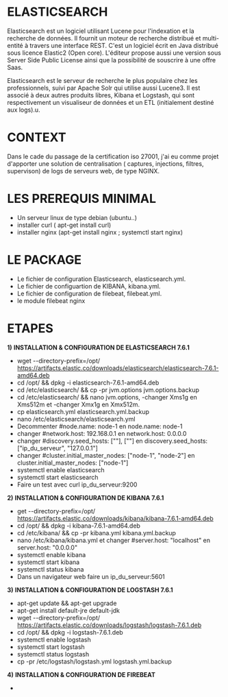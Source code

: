 
# ELASTICSEARCH

Elasticsearch est un logiciel utilisant Lucene pour l'indexation et la recherche de données. Il fournit un moteur de recherche distribué et multi-entité à travers une interface REST. C'est un logiciel écrit en Java distribué sous licence Elastic2 (Open core). L'éditeur propose aussi une version sous Server Side Public License ainsi que la possibilité de souscrire à une offre Saas.

Elasticsearch est le serveur de recherche le plus populaire chez les professionnels, suivi par Apache Solr qui utilise aussi Lucene3. Il est associé à deux autres produits libres, Kibana et Logstash, qui sont respectivement un visualiseur de données et un ETL (initialement destiné aux logs).u.

# CONTEXT

Dans le cade du passage de la certification iso 27001, j'ai eu comme projet d'apporter une solution de centralisation ( captures, injections, filtres, supervison) de logs de serveurs web, de type NGINX.

# LES PREREQUIS MINIMAL

  * Un serveur linux de type debian (ubuntu..)
  * installer curl ( apt-get install curl)
  * installer nginx (apt-get install nginx ; systemctl start nginx)

# LE PACKAGE

  * Le fichier de configuration Elasticsearch, elasticsearch.yml.
  * Le fichier de configuartion de KIBANA, kibana.yml.
  * Le fichier de configuration de filebeat, filebeat.yml. 
  * le module filebeat nginx

# ETAPES
 
 __1)__ __INSTALLATION & CONFIGURATION DE ELASTICSEARCH 7.6.1__  
 
   *  wget --directory-prefix=/opt/ https://artifacts.elastic.co/downloads/elasticsearch/elasticsearch-7.6.1-amd64.deb
   *  cd /opt/ && dpkg -i elasticsearch-7.6.1-amd64.deb
   *  cd /etc/elasticsearch/ && cp -pr jvm.options jvm.options.backup
   *  cd /etc/elasticsearch/ && nano jvm.options, -changer Xms1g en Xms512m et -changer Xmx1g en Xmx512m.
   *  cp elasticsearch.yml elasticsearch.yml.backup
   *  nano /etc/elasticsearch/elasticsearch.yml 
   *  Decommenter #node.name: node-1 en node.name: node-1
   *  changer #network.host: 192.168.0.1 en network.host: 0.0.0.0
   *  changer #discovery.seed_hosts: [""], [""] en discovery.seed_hosts: ["ip_du_serveur", "127.0.0.1"]
   *  changer #cluster.initial_master_nodes: ["node-1", "node-2"] en cluster.initial_master_nodes: ["node-1"] 
   *  systemctl enable elasticsearch
   *  systemctl start elasticsearch
   *  Faire un test avec curl ip_du_serveur:9200


 
 __2)__ __INSTALLATION & CONFIGURATION DE KIBANA 7.6.1__
   
   *  get --directory-prefix=/opt/ https://artifacts.elastic.co/downloads/kibana/kibana-7.6.1-amd64.deb
   *  cd /opt/ && dpkg -i kibana-7.6.1-amd64.deb
   *  cd /etc/kibana/ && cp -pr kibana.yml kibana.yml.backup
   *  nano /etc/kibana/kibana.yml et changer #server.host: "localhost" en server.host: "0.0.0.0"
   *  systemctl enable kibana
   *  systemctl start kibana
   *  systemctl status kibana
   *  Dans un navigateur web faire un ip_du_serveur:5601
 
 __3)__  __INSTALLATION & CONFIGURATION DE LOGSTASH 7.6.1__
 
   * apt-get update && apt-get upgrade
   * apt-get install default-jre default-jdk
   * wget --directory-prefix=/opt/ https://artifacts.elastic.co/downloads/logstash/logstash-7.6.1.deb 
   * cd /opt/ && dpkg -i logstash-7.6.1.deb
   * systemctl enable logstash
   * systemctl start logstash
   * systemctl status logstash
   * cp -pr /etc/logstash/logstash.yml logstash.yml.backup

 __4)__  __INSTALLATION & CONFIGURATION DE FIREBEAT__
 
   *  
  
